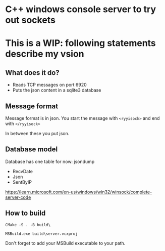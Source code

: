 # C++ windows console server to try out sockets

# This is a WIP: following statements describe my vsion

## What does it do?

- Reads TCP messages on port 6920
- Puts the json content in a sqlite3 database

## Message format

Message format is in json.
You start the message with ```<ryyisock>``` and end with ```</ryyisock>```

In between these you put json.

## Database model

Database has one table for now: jsondump

- RecvDate
- Json
- SentByIP

https://learn.microsoft.com/en-us/windows/win32/winsock/complete-server-code

## How to build

```
CMake -S . -B build\
```

```
MSBuild.exe build\server.vcxproj
```

Don't forget to add your MSBuild executable to your path.